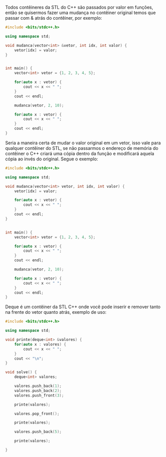 Todos contêineres da STL do C++ são passados por valor em funções, então se quisermos fazer uma mudança no contêiner original temos que passar com & atrás do contêiner, por exemplo:

```c++
#include <bits/stdc++.h>

using namespace std;

void mudanca(vector<int> &vetor, int idx, int valor) {
	vetor[idx] = valor;
}


int main() {
	vector<int> vetor = {1, 2, 3, 4, 5};

	for(auto x : vetor) {
		cout << x << " ";
	}
	cout << endl;

	mudanca(vetor, 2, 10);

	for(auto x : vetor) {
		cout << x << " ";
	}
	cout << endl;
}
```

Seria a maneira certa de mudar o valor original em um vetor, isso vale para qualquer contêiner do STL, se não passarmos o endereço de memória do contêiner o C++ criará uma cópia dentro da função e modificará aquela cópia ao invés do original. Segue o exemplo: 

```c++	
#include <bits/stdc++.h>

using namespace std;

void mudanca(vector<int> vetor, int idx, int valor) {
	vetor[idx] = valor;

	for(auto x : vetor) {
		cout << x << " ";
	}
	cout << endl;
}


int main() {
	vector<int> vetor = {1, 2, 3, 4, 5};

	for(auto x : vetor) {
		cout << x << " ";
	}
	cout << endl;

	mudanca(vetor, 2, 10);

	for(auto x : vetor) {
		cout << x << " ";
	}
	cout << endl;
}
```

Deque é um contêiner da STL C++ onde você pode inserir e remover tanto na frente do vetor quanto atrás, exemplo de uso:

```c++
#include <bits/stdc++.h>

using namespace std;

void printe(deque<int> &valores) {
	for(auto x : valores) {
		cout << x << " ";
	}	
	cout << "\n";
}

void solve() {
	deque<int> valores;

	valores.push_back(1);
	valores.push_back(2);
	valores.push_front(3);

	printe(valores);

	valores.pop_front();

	printe(valores);

	valores.push_back(5);

	printe(valores);

}
```

